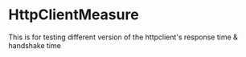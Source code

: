 # HttpClientMeasure

This is for testing different version of the httpclient's response time & handshake time
